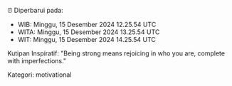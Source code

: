 ⏰ Diperbarui pada:
- WIB: Minggu, 15 Desember 2024 12.25.54 UTC
- WITA: Minggu, 15 Desember 2024 13.25.54 UTC
- WIT: Minggu, 15 Desember 2024 14.25.54 UTC

Kutipan Inspiratif:
"Being strong means rejoicing in who you are, complete with imperfections."


Kategori: motivational

